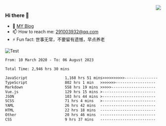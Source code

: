 <img align='right' src='https://github-readme-stats.vercel.app/api?username=niaogege&show_icons=true&theme=radical'/>

### Hi there 👋

- 🌱 [MY Blog](https://bythewayer.com/)
- 📫 How to reach me: 291003932@qq.com
- ⚡ Fun fact:  世事无常，不要留有遗憾，早点养老

![Test](https://github-readme-stats.vercel.app/api/top-langs/?username=niaogege&layout=compact)

<!--START_SECTION:waka-->

```txt
From: 10 March 2020 - To: 06 August 2023

Total Time: 2,946 hrs 30 mins

JavaScript                 1,168 hrs 51 mins>>>>>>>>>>---------------   39.67 %
TypeScript                 802 hrs 1 min   >>>>>>>------------------   27.22 %
Markdown                   558 hrs 19 mins >>>>>--------------------   18.95 %
Vue.js                     129 hrs 15 mins >------------------------   04.39 %
JSON                       103 hrs 44 mins >------------------------   03.52 %
SCSS                       71 hrs 4 mins   >------------------------   02.41 %
YAML                       26 hrs 42 mins  -------------------------   00.91 %
HTML                       22 hrs 18 mins  -------------------------   00.76 %
Other                      20 hrs 46 mins  -------------------------   00.71 %
CSS                        9 hrs 37 mins   -------------------------   00.33 %
```

<!--END_SECTION:waka-->
